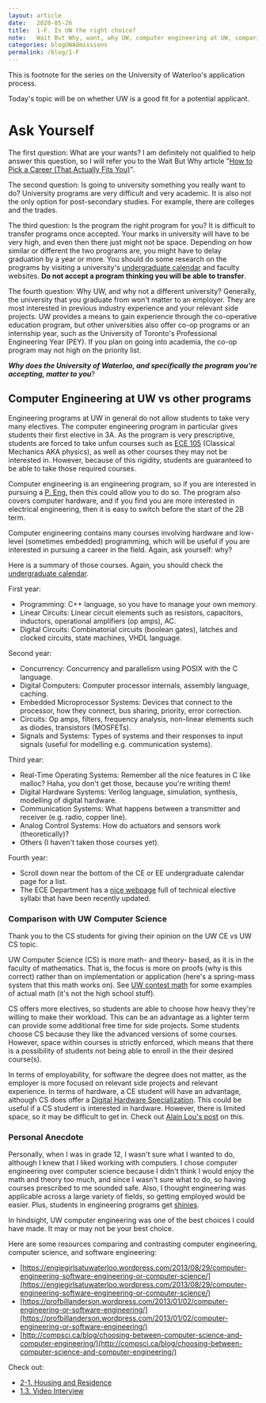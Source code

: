 ```yaml
---
layout: article
date:   2020-05-26
title:  1-F. Is UW the right choice?
note:   Wait But Why, want, why UW, computer engineering at UW, comparison with other programs
categories: blogUWAdmissions
permalink: /blog/1-F
---
```

This is footnote for the series on the University of Waterloo's application process.

Today's topic will be on whether UW is a good fit for a potential applicant.

# Ask Yourself

The first question: What are your wants? I am definitely not qualified to help answer this question,
so I will refer you to the Wait But Why article "[How to Pick a Career (That Actually Fits You)](https://waitbutwhy.com/2018/04/picking-career.html)".

The second question: Is going to university something you really want to do? University programs are very difficult and very academic. It is also not the only option for post-secondary studies. For example, there are colleges and the trades.

The third question: Is the program the right program for you? It is difficult to transfer programs once accepted. Your marks in university will have to be very high, and even then there just might not be space. Depending on how similar or different the two programs are, you might have to delay graduation by a year or more. You should do some research on the programs by visiting a university's [undergraduate calendar](https://ugradcalendar.uwaterloo.ca/page/uWaterloo-Undergraduate-Calendar-Access) and faculty websites. **Do not accept a program thinking you will be able to transfer**.

The fourth question: Why UW, and why not a different university? Generally, the university that you graduate from won't matter to an employer. They are most interested in previous industry experience and your relevant side projects. UW provides a means to gain experience through the co-operative education program, but other universities also offer co-op programs or an internship year, such as the University of Toronto's Professional Engineering Year (PEY). If you plan on going into academia, the co-op program may not high on the priority list.

***Why does the University of Waterloo, and specifically the program you're accepting, matter to you***?

## Computer Engineering at UW vs other programs

Engineering programs at UW in general do not allow students to take very many electives. The computer engineering program in particular gives students their first elective in 3A. As the program is very prescriptive, students are forced to take unfun courses such as [ECE 105](http://www.ucalendar.uwaterloo.ca/2021/COURSE/course-ECE.html#ECE105) (Classical Mechanics AKA physics), as well as other courses they may not be interested in. However, because of this rigidity, students are guaranteed to be able to take those required courses.

Computer engineering is an engineering program, so if you are interested in pursuing a [P. Eng.](https://www.peo.on.ca/) then this could allow you to do so. The program also covers computer hardware, and if you find you are more interested in electrical engineering, then it is easy to switch before the start of the 2B term.

Computer engineering contains many courses involving hardware and low-level (sometimes embedded) programming, which will be useful if you are interested in pursuing a career in the field. Again, ask yourself: why?

Here is a summary of those courses. Again, you should check the [undergraduate calendar](https://ugradcalendar.uwaterloo.ca/page/ENG-Computer-Engineering).

First year:

* Programming: C++ language, so you have to manage your own memory.
* Linear Circuits: Linear circuit elements such as resistors, capacitors, inductors, operational amplifiers (op amps), AC.
* Digital Circuits: Combinatorial circuits (boolean gates), latches and clocked circuits, state machines, VHDL language.

Second year:

* Concurrency: Concurrency and parallelism using POSIX with the C language.
* Digital Computers: Computer processor internals, assembly language, caching.
* Embedded Microprocessor Systems: Devices that connect to the processor, how they connect, bus sharing, priority, error correction.
* Circuits: Op amps, filters, frequency analysis, non-linear elements such as diodes, transistors (MOSFETs).
* Signals and Systems: Types of systems and their responses to input signals (useful for modelling e.g. communication systems).

Third year:

* Real-Time Operating Systems: Remember all the nice features in C like malloc? Haha, you don't get those, because you're writing them!
* Digital Hardware Systems: Verilog language, simulation, synthesis, modelling of digital hardware.
* Communication Systems: What happens between a transmitter and receiver (e.g. radio, copper line).
* Analog Control Systems: How do actuators and sensors work (theoretically)?
* Others (I haven't taken those courses yet).

Fourth year:

* Scroll down near the bottom of the CE or EE undergraduate calendar page for a list.
* The ECE Department has a [nice webpage](https://uwaterloo.ca/electrical-computer-engineering/undergraduate-students/academic-planning-and-support/technical-electives-tes) full of technical elective syllabi that have been recently updated.

### Comparison with UW Computer Science

Thank you to the CS students for giving their opinion on the UW CE vs UW CS topic.

UW Computer Science (CS) is more math- and theory- based, as it is in the faculty of mathematics. That is, the focus is more on proofs (why is this correct) rather than on implementation or application (here's a spring-mass system that this math works on). See [UW contest math](https://www.cemc.uwaterloo.ca/contests/contests.html) for some examples of actual math (it's not the high school stuff).

CS offers more electives, so students are able to choose how heavy they're willing to make their workload. This can be an advantage as a lighter term can provide some additional free time for side projects. Some students choose CS because they like the advanced versions of some courses. However, space within courses is strictly enforced, which means that there is a possibility of students not being able to enroll in the their desired course(s).

In terms of employability, for software the degree does not matter, as the employer is more focused on relevant side projects and relevant experience. In terms of hardware, a CE student will have an advantage, although CS does offer a [Digital Hardware Specialization](https://ugradcalendar.uwaterloo.ca/page/MATH-Computer-Sci-Digital-Hardware-Spec). This could be useful if a CS student is interested in hardware. However, there is limited space, so it may be difficult to get in. Check out [Alain Lou's post](https://alainlou.com/blog/2020-09-09) on this. 

### Personal Anecdote

Personally, when I was in grade 12, I wasn't sure what I wanted to do, although I knew that I liked working with computers. I chose computer engineering over computer science because I didn't think I would enjoy the math and theory too much, and since I wasn't sure what to do, so having courses prescribed to me sounded safe. Also, I thought engineering was applicable across a large variety of fields, so getting employed would be easier. Plus, students in engineering programs get [shinies](https://uwaterloo.ca/engineering/current-undergraduate-students/iron-ring).

In hindsight, UW computer engineering was one of the best choices I could have made. It may or may not be your best choice.

Here are some resources comparing and contrasting computer engineering, computer science, and software engineering:

* [https://engiegirlsatuwaterloo.wordpress.com/2013/08/29/computer-engineering-software-engineering-or-computer-science/](https://engiegirlsatuwaterloo.wordpress.com/2013/08/29/computer-engineering-software-engineering-or-computer-science/)
* [https://profbillanderson.wordpress.com/2013/01/02/computer-engineering-or-software-engineering/](https://profbillanderson.wordpress.com/2013/01/02/computer-engineering-or-software-engineering/)
* [http://compsci.ca/blog/choosing-between-computer-science-and-computer-engineering/](http://compsci.ca/blog/choosing-between-computer-science-and-computer-engineering/)

Check out:

* [2-1. Housing and Residence](/blog/2-1)
* [1.3. Video Interview](/blog/1-3)
